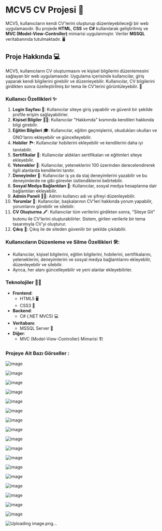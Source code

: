 # MCV5 CV Projesi 🎉

MCV5, kullanıcıların kendi CV'lerini oluşturup düzenleyebileceği bir web uygulamasıdır. Bu projede **HTML**, **CSS** ve **C#** kullanılarak geliştirilmiş ve **MVC (Model-View-Controller)** mimarisi uygulanmıştır. Veriler **MSSQL** veritabanında tutulmaktadır. 🖥️

## Proje Hakkında 💻

MCV5, kullanıcıların CV oluşturmasını ve kişisel bilgilerini düzenlemesini sağlayan bir web uygulamasıdır. Uygulama içerisinde kullanıcılar, giriş yaparak kendi bilgilerini girebilir ve düzenleyebilir. Kullanıcılar, CV bilgilerini girdikten sonra özelleştirilmiş bir tema ile CV'lerini görüntüleyebilir. 📝

### Kullanıcı Özellikleri ✨
1. **Login Sayfası** 🔑: Kullanıcılar siteye giriş yapabilir ve güvenli bir şekilde profile erişim sağlayabilirler.
2. **Kişisel Bilgiler** 🧑‍💼: Kullanıcılar "Hakkımda" kısmında kendileri hakkında bilgi girebilir.
3. **Eğitim Bilgileri** 🎓: Kullanıcılar, eğitim geçmişlerini, okudukları okulları ve GNO'larını ekleyebilir ve güncelleyebilir.
4. **Hobiler** 🏞️: Kullanıcılar hobilerini ekleyebilir ve kendilerini daha iyi tanıtabilir.
5. **Sertifikalar** 🏅: Kullanıcılar aldıkları sertifikaları ve eğitimleri siteye ekleyebilir.
6. **Yetenekler** 💪: Kullanıcılar, yeteneklerini 100 üzerinden derecelendirerek ilgili alanlarda kendilerini tanıtır.
7. **Deneyimler** 💼: Kullanıcılar iş ya da staj deneyimlerini yazabilir ve bu deneyimlerde ne gibi görevler üstlendiklerini belirtebilir.
8. **Sosyal Medya Bağlantıları** 📱: Kullanıcılar, sosyal medya hesaplarına dair bağlantıları ekleyebilir.
9. **Admin Paneli** 👨‍💻: Admin kullanıcı adı ve şifreyi düzenleyebilir.
10. **Yorumlar** 💬: Kullanıcılar, başkalarının CV'leri hakkında yorum yapabilir, yorumlarını görebilir ve silebilir.
11. **CV Oluşturma** 🖋️: Kullanıcılar tüm verilerini girdikten sonra, "Siteye Git" butonu ile CV’lerini oluşturabilirler. Sistem, girilen verilerle bir tema tasarımıyla CV'yi oluşturur.
12. **Çıkış** 💾: Çıkış ile de siteden güvenilir bir şekilde çıkılabilir.

### Kullanıcıların Düzenleme ve Silme Özellikleri 🛠️:
- Kullanıcılar, kişisel bilgilerini, eğitim bilgilerini, hobilerini, sertifikalarını, yeteneklerini, deneyimlerini ve sosyal medya bağlantılarını ekleyebilir, düzenleyebilir ve silebilir.
- Ayrıca, her alanı güncelleyebilir ve yeni alanlar ekleyebilirler.

### Teknolojiler 🧑‍💻
- **Frontend**:
  - HTML5 🖥️
  - CSS3 🎨
- **Backend**:
  - C# (.NET MVC5) 💻
- **Veritabanı**:
  - MSSQL Server 💾
- **Diğer**:
  - MVC (Model-View-Controller) Mimarisi 🏗️
 
### Projeye Ait Bazı Görseller :
![image](https://github.com/user-attachments/assets/07d0f3cd-c0d8-4d91-8d20-9977b7a37ec7)

![image](https://github.com/user-attachments/assets/e0035f86-43ea-408c-b14f-008466d22420)

![image](https://github.com/user-attachments/assets/57b2b45d-ee5f-47ef-b650-438ab89b2824)

![image](https://github.com/user-attachments/assets/4b22adbd-4f0b-49de-832b-a949fa1f3441)

![image](https://github.com/user-attachments/assets/6e108249-59d0-4b40-aae6-3f6d563a9005)

![image](https://github.com/user-attachments/assets/ab97209d-d603-4a17-92ef-b9c2814ebddd)

![image](https://github.com/user-attachments/assets/2eef888a-c62c-4c7c-a035-ef22be67ff19)

![image](https://github.com/user-attachments/assets/af2c54da-d962-4472-8416-ea62be90bef1)

![image](https://github.com/user-attachments/assets/7bda4ff4-1862-4df6-943b-22c1e6b8f7c9)

![image](https://github.com/user-attachments/assets/eec99711-1494-467a-bda7-bb041d45ae0c)

![image](https://github.com/user-attachments/assets/33bd02f9-eeb1-4145-8ea3-ec1fcb3a84ac)

![image](https://github.com/user-attachments/assets/b41f4806-5b7f-4aba-a4a9-aad914d0f9c0)

![image](https://github.com/user-attachments/assets/86162e85-957a-4506-8776-403d56d8fd85)

![image](https://github.com/user-attachments/assets/ec257543-3c95-4f04-8137-0dd90aceb626)

![image](https://github.com/user-attachments/assets/1822655a-0729-4b52-9ccf-f219116f1b10)

![image](https://github.com/user-attachments/assets/cd4daaae-3314-42ab-90dc-96a85d8c6637)

![image](https://github.com/user-attachments/assets/f298e39c-67ff-4a2f-9656-5d03645f225e)

![Uploading image.png…]()



















